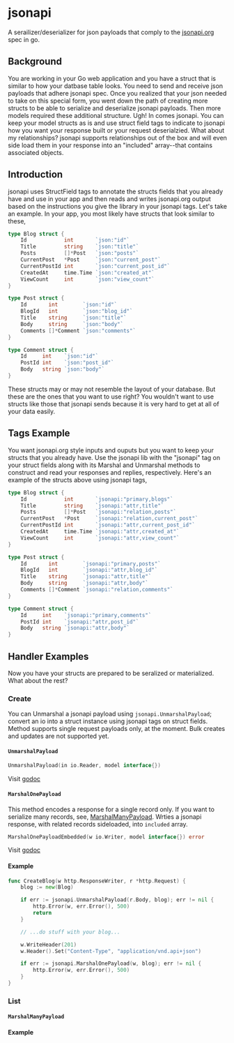 # jsonapi

A serailizer/deserializer for json payloads that comply to the
[jsonapi.org](http://jsonapi.org) spec in go.

## Background

You are working in your Go web application and you have a struct that is
similar to how your datbase table looks.  You need to send and receive
json payloads that adhere jsonapi spec.  Once you realized that your
json needed to take on this special form, you went down the path of
creating more structs to be able to serialize and deserialize jsonapi
payloads.  Then more models required these additional structure.  Ugh!
In comes jsonapi.  You can keep your model structs as is and use struct
field tags to indicate to jsonapi how you want your response built or
your request deserialzied.  What about my relationships?  jsonapi
supports relationships out of the box and will even side load them in
your response into an "included" array--that contains associated
objects.

## Introduction

jsonapi uses StructField tags to annotate the structs fields that you
already have and use in your app and then reads and writes jsonapi.org
output based on the instructions you give the library in your jsonapi
tags.  Let's take an example.  In your app,
you most likely have structs that look similar to these,


```go
type Blog struct {
	Id            int       `json:"id"`
	Title         string    `json:"title"`
	Posts         []*Post   `json:"posts"`
	CurrentPost   *Post     `json:"current_post"`
	CurrentPostId int       `json:"current_post_id"`
	CreatedAt     time.Time `json:"created_at"`
	ViewCount     int       `json:"view_count"`
}

type Post struct {
	Id       int        `json:"id"`
	BlogId   int        `json:"blog_id"`
	Title    string     `json:"title"`
	Body     string     `json:"body"`
	Comments []*Comment `json:"comments"`
}

type Comment struct {
	Id     int    `json:"id"`
	PostId int    `json:"post_id"`
	Body   string `json:"body"`
}
```

These structs may or may not resemble the layout of your database.  But
these are the ones that you want to use right?  You wouldn't want to use
structs like those that jsonapi sends because it is very hard to get at all of
your data easily.


## Tags Example

You want jsonapi.org style inputs and ouputs but you want to keep your
structs that you already have.  Use the jsonapi lib with the "jsonapi"
tag on your struct fields along with its Marshal and Unmarshal methods
to construct and read your responses and replies, respectively.  Here's
an example of the structs above using jsonapi tags,

```go
type Blog struct {
	Id            int       `jsonapi:"primary,blogs"`
	Title         string    `jsonapi:"attr,title"`
	Posts         []*Post   `jsonapi:"relation,posts"`
	CurrentPost   *Post     `jsonapi:"relation,current_post"`
	CurrentPostId int       `jsonapi:"attr,current_post_id"`
	CreatedAt     time.Time `jsonapi:"attr,created_at"`
	ViewCount     int       `jsonapi:"attr,view_count"`
}

type Post struct {
	Id       int        `jsonapi:"primary,posts"`
	BlogId   int        `jsonapi:"attr,blog_id"`
	Title    string     `jsonapi:"attr,title"`
	Body     string     `jsonapi:"attr,body"`
	Comments []*Comment `jsonapi:"relation,comments"`
}

type Comment struct {
	Id     int    `jsonapi:"primary,comments"`
	PostId int    `jsonapi:"attr,post_id"`
	Body   string `jsonapi:"attr,body"`
}
```

## Handler Examples

Now you have your structs are prepared to be seralized or materialized.
What about the rest?

### Create

You can Unmarshal a jsonapi payload using `jsonapi.UnmarshalPayload`; convert an io
into a struct instance using jsonapi tags on struct fields.  Method supports single
request payloads only, at the moment. Bulk creates and updates are not supported yet.

#### `UnmarshalPayload`

```go
UnmarshalPayload(in io.Reader, model interface{})
```

Visit [godoc](http://godoc.org/github.com/shwoodard/jsonapi#UnmarshalPayload)

#### `MarshalOnePayload`

This method encodes a response for a single record only. If you want to serialize many
records, see, [MarshalManyPayload](#marshalmanypayload). Wrties a jsonapi response, with
related records sideloaded, into `included` array.

```go
MarshalOnePayloadEmbedded(w io.Writer, model interface{}) error
```

Visit [godoc](http://godoc.org/github.com/shwoodard/jsonapi#MarshalOnePayload)

#### Example

```go
func CreateBlog(w http.ResponseWriter, r *http.Request) {
	blog := new(Blog)

	if err := jsonapi.UnmarshalPayload(r.Body, blog); err != nil {
		http.Error(w, err.Error(), 500)
		return
	}

	// ...do stuff with your blog...

	w.WriteHeader(201)
	w.Header().Set("Content-Type", "application/vnd.api+json")

	if err := jsonapi.MarshalOnePayload(w, blog); err != nil {
		http.Error(w, err.Error(), 500)
	}
}
```

### List
#### `MarshalManyPayload`
#### Example
